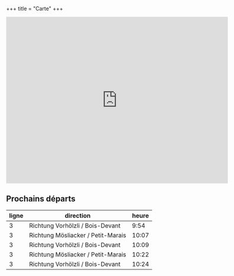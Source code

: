 +++
title = "Carte"
+++

<iframe src="https://www.google.com/maps/embed?pb=!1m18!1m12!1m3!1d242.1150467674015!2d7.233249581513693!3d47.1319079766361!2m3!1f0!2f39.31457594222529!3f0!3m2!1i1024!2i768!4f35!3m3!1m2!1s0x478e195827c27f95%3A0xf102bb63377818f6!2sStrandboden!5e1!3m2!1sfr!2sch!4v1675759873846!5m2!1sfr!2sch" width="600" height="450" style="border:0;" allowfullscreen="" loading="lazy" referrerpolicy="no-referrer-when-downgrade"></iframe>



## Prochains départs


| ligne | direction | heure |
|-------|-----------|-------|
| 3     | Richtung Vorhölzli / Bois-Devant   | 9:54 |
| 3     | Richtung Mösliacker / Petit-Marais | 10:07 |
| 3     | Richtung Vorhölzli / Bois-Devant   | 10:09 |
| 3     | Richtung Mösliacker / Petit-Marais | 10:22 |
| 3     | Richtung Vorhölzli / Bois-Devant   | 10:24 |
